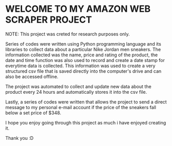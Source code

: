 # WELCOME TO MY AMAZON WEB SCRAPER PROJECT
NOTE: This project was creted for research purposes only. 

Series of codes were written using Python programming language and its libraries to collect data about a particular Nike Jordan men sneakers. The information collected was the name, price and rating of the product, the date and time function was also used to record and create a date stamp for everytime data is collected. This information was used to create a very structured csv file that is saved directly into the computer's drive and can also be accessed offline.

The project was automated to collect and update new data about the product every 24 hours and automatically stores it into the csv file.

Lastly, a series of codes were written that allows the project to send a direct message to my personal e-mail account if the price of the sneakers fall below a set price of $348.

I hope you enjoy going through this project as much i have enjoyed creating it.

Thank you :D
